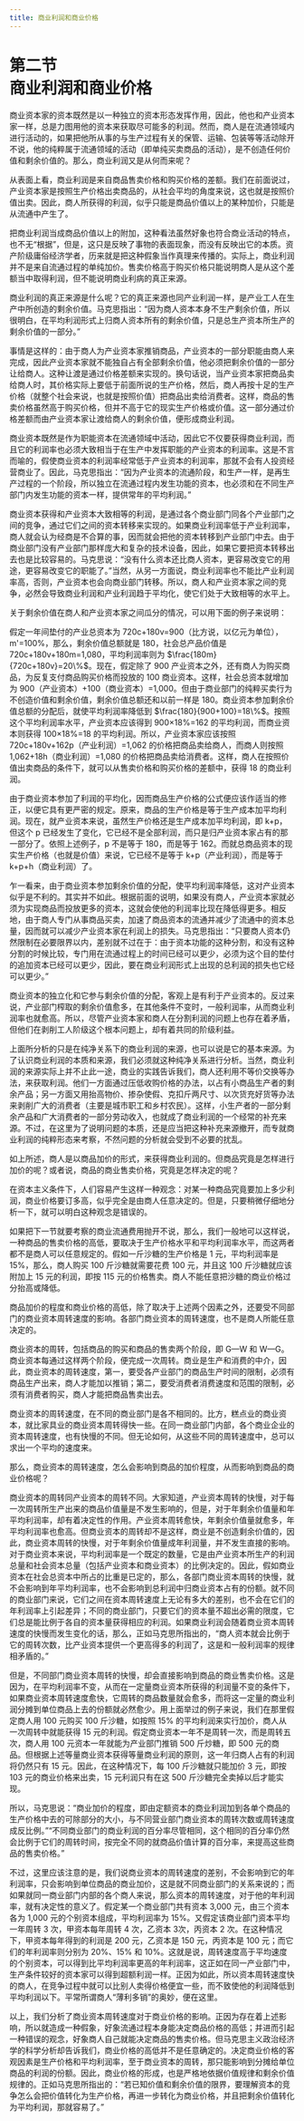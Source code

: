 ```yaml
---
title: 商业利润和商业价格
---
```


# 第二节<br>**商业利润&zwnj;和商业价格**

商业资本家的资本既然是以一种独立的资本形态发挥作用，因此，他也和产业资本家一样，总是力图用他的资本来获取尽可能多的利润。然而，商人是在流通领域内进行活动的，如果把他所从事的与生产过程有关的保管、运输、包装等等活动除开不说，他的纯粹属于流通领域的活动（即单纯买卖商品的活动），是不创造任何价值和剩余价值的。那么，商业利润又是从何而来呢？

从表面上看，商业利润是来自商品售卖价格和购买价格的差额。我们在前面说过，产业资本家是按照生产价格出卖商品的，从社会平均的角度来说，这也就是按照价值出卖。因此，商人所获得的利润，似乎只能是商品价值以上的某种加价，只能是从流通中产生了。

把商业利润当成商品价值以上的附加，这种看法虽然好象也符合商业活动的特点，也不无“根据”，但是，这只是反映了事物的表面现象，而没有反映出它的本质。资产阶级庸俗经济学者，历来就是把这种假象当作真理来传播的。实际上，商业利润并不是来自流通过程的单纯加价。售卖价格高于购买价格只能说明商人是从这个差额当中取得利润，但不能说明商业利病的真正来源。

商业利润的真正来源是什么呢？它的真正来源也同产业利润一样，是产业工人在生产中所创造的剩余价值。马克思指出：“因为商人资本本身不生产剩余价值，所以很明白，在平均利润形式上归商人资本所有的剩余价值，只是总生产资本所生产的剩余价值的一部分。”

事情是这样的：由于商人为产业资本家推销商品，产业资本的一部分职能由商人来完成，因此产业资本家就不能独自占有全部剩余价值，他必须把剩余价值的一部分让给商人。这种让渡是通过价格差额来实现的。换句话说，当产业资本家把商品卖给商人时，其价格实际上要低于前面所说的生产价格，然后，商人再按十足的生产价格（就整个社会来说，也就是按照价值）把商品出卖给消费者。这样，商品的售卖价格虽然高于购买价格，但并不高于它的现实生产价格或价值。这一部分通过价格差额而由产业资本家让渡给商人的剩余价值，便形成商业利润。

商业资本既然是作为职能资本在流通领域中活动，因此它不仅要获得商业利润，而且它的利润率也必须大致相当于在生产中发挥职能的产业资本的利润率。这是不言而喻的，假使商业资本的利润率经常低于产业资本的利润率，那就不会有人投资经营商业了。因此，马克思指出：“因为产业资本的流通阶段，和生产一样，是再生产过程的一个阶段，所以独立在流通过程内发生功能的资本，也必须和在不同生产部门内发生功能的资本一样，提供常年的平均利润。”

商业资本获得和产业资本大致相等的利润，是通过各个商业部门同各个产业部门之间的竞争，通过它们之间的资本转移来实现的。如果商业利润率低于产业利润率，商人就会认为经商是不合算的事，因而就会把他的资本转移到产业部门中去。由于商业部门没有产业部门那样庞大和复杂的技术设备，因此，如果它要把资本转移出去也是比较容易的。马克思说：“没有什么资本还比商人资本，更容易改变它的用途，更容易改变它的职能了。”当然，从另一方面说，商业利润率也不能比产业利润率高，否则，产业资本也会向商业部门转移。所以，商人和产业资本家之间的竞争，必然会导致商业利润和产业利润趋于平均化，使它们处于大致相等的水平上。

关于剩余价值在商人和产业资本家之间瓜分的情况，可以用下面的例子来说明：

假定一年间垫付的产业总资本为 720c+180v=900（比方说，以亿元为单位），m'=100%，那么，剩余价值总额就是 180，社会总产品价值是 720c+180v+180m=1,080，平均利润率则为 $\frac{180m}{720c+180v}=20\%$。现在，假定除了 900 产业资本之外，还有商人为购买商品，为反复支付商品购买价格而投放的 100 商业资本。这样，社会总资本就增加为 900（产业资本）+100（商业资本）=1,000。但由于商业部门的纯粹买卖行为不创造价值和剩余价值，剩余价值总额还和以前一样是 180。商业资本参加剩余价值总额的分配后，就使平均利润率降低到 $\frac{180}{900+100}=18\%$。按照这个平均利润率水平，产业资本应该得到 900×18%=162 的平均利润，而商业资本则获得 100×18%=18 的平均利润。所以，产业资本家应该按照 720c+180v+162p（产业利润）=1,062 的价格把商品卖给商人，而商人则按照 1,062+18h（商业利润）=1,080 的价格把商品卖给消费者。这样，商人在按照价值出卖商品的条件下，就可以从售卖价格和购买价格的差额中，获得 18 的商业利润。

由于商业资本参加了利润的平均化，因而商品生产价格的公式便应该作适当的修正，以便它具有更严密的规定。原来，商品的生产价格是等于生产成本加平均利润。现在，就产业资本来说，虽然生产价格还是生产成本加平均利润，即 k+p，但这个 p 已经发生了变化，它已经不是全部利润，而只是归产业资本家占有的那一部分了。依照上述例子，p 不是等于 180，而是等于 162。而就总商品资本的现实生产价格（也就是价值）来说，它已经不是等于 k+p（产业利润），而是等于 k+p+h（商业利润）了。

乍一看来，由于商业资本参加剩余价值的分配，使平均利润率降低，这对产业资本似乎是不利的。其实并不如此。根据前面的说明，如果没有商人，产业资本家就必须为实现商品而投放更多的资本，这就会使他的利润率比现在降低得更多。相反地，由于商人专门从事商品买卖，加速了商品资本的流通并减少了流通中的资本总量，因而就可以减少产业资本家在利润上的损失。马克思指出：“只要商人资本仍然限制在必要限界以内，差别就不过在于：由于资本功能的这种分割，和没有这种分割的时候比较，专门用在流通过程上的时间已经可以更少，必须为这个目的垫付的追加资本已经可以更少，因此，要在商业利润形式上出现的总利润的损失也它经可以更少。”

商业资本的独立化和它参与剩余价值的分配，客观上是有利于产业资本的。反过来说，产业部门榨取的剩余价值愈多，在其他条件不变时，一般利润率，从而商业利润率也就愈高。所以，尽管产业资本家和商人在分割利润的问题上也存在着矛盾，但他们在剥削工人阶级这个根本问题上，却有着共同的阶级利益。

上面所分析的只是在纯净关系下的商业利润的来源，也可以说是它的基本来源。为了认识商业利润的本质和来源，我们必须就这种纯净关系进行分析。当然，商业利润的来源实际上并不止此一途，商业的实践告诉我们，商人还利用不等价交换等办法，来获取利润。他们一方面通过压低收购价格的办法，以占有小商品生产者的剩余产品；另一方面又用抬高物价、掺杂使假、克扣斤两尺寸、以次货充好货等办法来剥削广大的消费者（主要是城市职工和乡村农民）。这样，小生产者的一部分剩余产品和广大消费者的一部分劳动收入，也就成了商业利润的一个经常的补充来源。不过，在这里为了说明问题的本质，还是应当把这种补充来源撤开，而专就商业利润的纯粹形态来考察，不然问题的分析就会受到不必要的扰乱。

如上所述，商人是以商品加价的形式，来获得商业利润的。但商品究竟是怎样进行加价的呢？或者说，商品的商业售卖价格，究竟是怎样决定的呢？

在资本主义条件下，人们容易产生这样一种观念：对某一种商品究竟要加上多少利润，商业价格要订多高，似乎完全是由商人任意决定的。但是，只要稍微仔细地分析一下，就可以明白这种观念是错误的。

如果把下一节就要考察的商业流通费用抛开不说，那么，我们一般地可以这样说，一种商品的售卖价格的高低，要取决于生产价格水平和平均利润率水平，而这两者都不是商人可以任意规定的。假如一斤沙糖的生产价格是 1 元，平均利润率是 15%，那么，商人购买 100 斤沙糖就需要花费 100 元，并且这 100 斤沙糖就应该附加上 15 元的利润，即按 115 元的价格售卖。商人不能任意把沙糖的商业价格过分抬高或降低。

商品加价的程度和商业价格的高低，除了取决于上述两个因素之外，还要受不同部门的商业资本周转速度的影响。各部门商业资本的周转速度，也不是商人所能任意决定的。

商业资本的周转，包括商品的购买和商品的售卖两个阶段，即 G—W 和 W—G。商业资本每通过这样两个阶段，便完成一次周转。商业是生产和消费的中介，因此，商业资本的周转速度，第一，要受各产业部门的商品生产时间的限制，必须有商品生产出来，商人才能加以推销；第二，要受消费者消费速度和范围的限制，必须有消费者购买，商人才能把商品售卖出去。

商业资本的周转速度，在不同的商业部门是各不相同的。比方，糕点业的商业资本，就比家具业的商业资本周转得快一些。在同一商业部门内部，各个商业企业的资本周转速度，也有快慢的不同。但无论如何，从这些不同的周转速度中，总可以求出一个平均的速度来。

那么，商业资本的周转速度，怎么会影响到商品的加价程度，从而影响到商品的商业价格呢？

商业资本的周转同产业资本的周转不同。大家知道，产业资本周转的快慢，对于每一次周转所生产出来的商品价值量是不发生影响的，但是，对于年剩余价值量和年平均利润率，却有着决定性的作用。产业资本周转愈快，年剩余价值量就愈多，年平均利润率也愈高。但商业资本的周转却不是这样，商业是不创造剩余价值的，因此，商业资本周转的快慢，对于年剩余价值量成年利润量，并不发生直接的影响。对于商业资本来说，平均利润率是一个既定的数量，它是由产业资本所生产的利润总量和社会资本总量（包括产业资本和商业资本）的比例决定的。因此，假如商业资本在社会总资本中所占的比重是已定的，那么，各部门商业资本周转的快慢，就不会影响到年平均利润率，也不会影响到总利润中归商业资本占有的份额。就不同的商业部门来说，它们之间在资本周转速度上无论有多大的差别，也不会在它们的年利润率上引起差异；不同的商业部门，只要它们的资本量不超出必需的限度，它们总是能比例于各自的资本量获得相应的利润。如果商业利润会随着商业资本周转速度的快慢而发生变化的话，那么，正如马克思所指出的，“商人资本就会比例于它的周转次数，比产业资本提供一个更高得多的利润了，这是和一般利润率的规律相矛盾的。”

但是，不同部门商业资本周转的快慢，却会直接影响到商品的商业售卖价格。这是因为，在平均利润率不变，从而在一定量商业资本所获得的利润量不变的条件下，如果商业资本周转速度愈快，它周转的商品数量就会愈多，而将这一定量的商业利润分摊到单位商品上去的份额就必然愈少。用上面举过的例子来说，我们在那里假定商人用 100 元购买 100 斤沙糖，如按照 15% 的平均利润来实行加价，商人从一次周转中就能获得 15 元的利润。假定商业资本一年不是周转一次，而是周转五次，商人用 100 元资本一年就能为产业部门推销 500 斤炒糖，即 500 元的商品。但根据上述等量商业资本获得等量商业利润的原则，这一年归商人占有的利润将仍然只有 15 元。因此，在这种情况下，每 100 斤沙糖就只能加价 3 元，即按 103 元的商业价格来出卖，15 元利润只有在这 500 斤沙糖完全卖掉以后才能实现。

所以，马克思说：“商业加价的程度，即由定额资本的商业利润加到各单个商品的生产价格中去的可除部分的大小，与不同营业部门商业资本的周转次数或周转速度成反比例。”“不同商业部门的商业利润的百分率尽管相同，这个相同的百分率仍然会比例于它们的周转时间，按完全不同的就商品价值计算的百分率，来提高这些商品的售卖价格。”

不过，这里应该注意的是，我们说商业资本的周转速度的差别，不会影响到它的年利润率，只会影响到单位商品的商业加价，这是就不同商业部门的关系来说的；而如果就同一商业部门内部的各个商人来说，那么资本的周转速度，对于他的年利润率，就有决定性的意义了。假定某一个商业部门共有资本 3,000 元，由三个资本各为 1,000 元的个别资本组成，平均利润率为 15%。又假定该商业部门资本平均一年周转 3 次，甲资本每年周转 4 次，乙资本 3次，丙资本 2 次。在这种情况下，甲资本每年得到的利润是 200 元，乙资本是 150 元，丙资本是 100 元；而它们的年利润率则分别为 20%、15% 和 10%。这就是说，周转速度高于平均速度的个别资本，可以得到比平均利润率更高的年利润率，这正如在同一产业部门中，生产条件较好的资本家可以得到超额利润一样。正因为如此，所以资本周转速度快的商人，在竞争过程中就可以比别人卖得价格便宜一些，而不致使他的利润降低到平均利润以下。平常所谓商人“薄利多销”的奥妙，便在这里。

以上，我们分析了商业资本周转速度对于商业价格的影响。正因为存在着上述影响，所以就造成一种假象，好象流通过程本身能决定商品价格的高低；并进而引起一种错误的观念，好象商人自己就能决定商品的售卖价格。但马克思主义政治经济学的科学分析却告诉我们，商业价格的高低并不是任意确定的。决定商业价格的客观因素是生产价格和平均利润率，至于商业资本的周转，那只能影响到分摊给单位商品的利润的份额。因此，商业价格的形成，也是严格地依据价值规律和剩余价值规律的。正如马克思所指出的：“若已知价值和剩余价值的限界，要理解资本的竞争怎么会把价值转化为生产价格，再进一步转化为商业价格，并且把剩余价值转化为平均利润，那就容易了。”